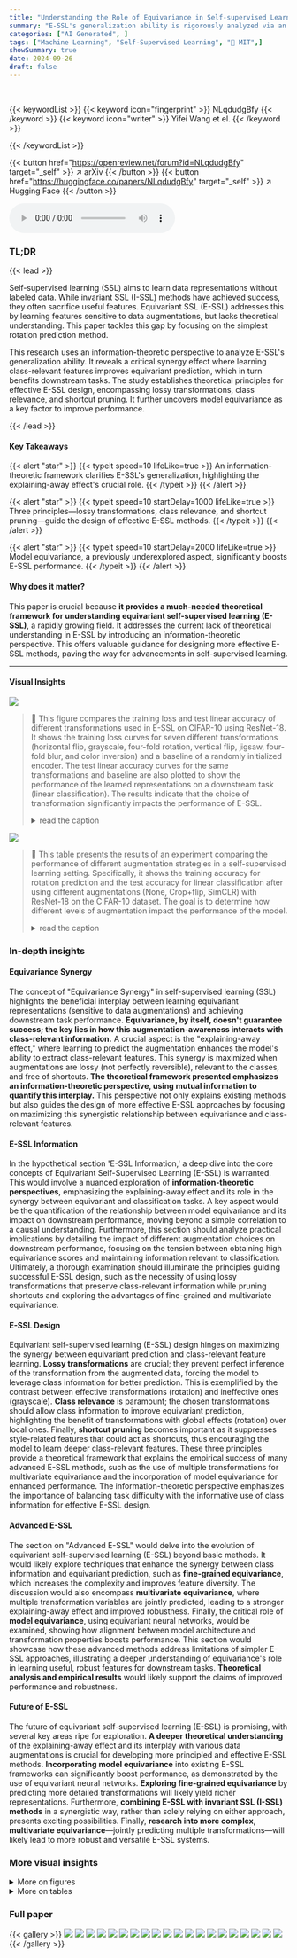 ```yaml
---
title: "Understanding the Role of Equivariance in Self-supervised Learning"
summary: "E-SSL's generalization ability is rigorously analyzed via an information-theoretic lens, revealing key design principles for improved performance."
categories: ["AI Generated", ]
tags: ["Machine Learning", "Self-Supervised Learning", "🏢 MIT",]
showSummary: true
date: 2024-09-26
draft: false
---
```


<br>

{{< keywordList >}}
{{< keyword icon="fingerprint" >}} NLqdudgBfy {{< /keyword >}}
{{< keyword icon="writer" >}} Yifei Wang et el. {{< /keyword >}}
 
{{< /keywordList >}}

{{< button href="https://openreview.net/forum?id=NLqdudgBfy" target="_self" >}}
↗ arXiv
{{< /button >}}
{{< button href="https://huggingface.co/papers/NLqdudgBfy" target="_self" >}}
↗ Hugging Face
{{< /button >}}



<audio controls>
    <source src="https://ai-paper-reviewer.com/NLqdudgBfy/podcast.wav" type="audio/wav">
    Your browser does not support the audio element.
</audio>


### TL;DR


{{< lead >}}

Self-supervised learning (SSL) aims to learn data representations without labeled data.  While invariant SSL (I-SSL) methods have achieved success, they often sacrifice useful features. Equivariant SSL (E-SSL) addresses this by learning features sensitive to data augmentations, but lacks theoretical understanding.  This paper tackles this gap by focusing on the simplest rotation prediction method.

This research uses an information-theoretic perspective to analyze E-SSL's generalization ability.  It reveals a critical synergy effect where learning class-relevant features improves equivariant prediction, which in turn benefits downstream tasks.  The study establishes theoretical principles for effective E-SSL design, encompassing lossy transformations, class relevance, and shortcut pruning.  It further uncovers model equivariance as a key factor to improve performance.

{{< /lead >}}


#### Key Takeaways

{{< alert "star" >}}
{{< typeit speed=10 lifeLike=true >}} An information-theoretic framework clarifies E-SSL's generalization, highlighting the explaining-away effect's crucial role. {{< /typeit >}}
{{< /alert >}}

{{< alert "star" >}}
{{< typeit speed=10 startDelay=1000 lifeLike=true >}} Three principles—lossy transformations, class relevance, and shortcut pruning—guide the design of effective E-SSL methods. {{< /typeit >}}
{{< /alert >}}

{{< alert "star" >}}
{{< typeit speed=10 startDelay=2000 lifeLike=true >}} Model equivariance, a previously underexplored aspect, significantly boosts E-SSL performance. {{< /typeit >}}
{{< /alert >}}

#### Why does it matter?
This paper is crucial because **it provides a much-needed theoretical framework for understanding equivariant self-supervised learning (E-SSL)**, a rapidly growing field.  It addresses the current lack of theoretical understanding in E-SSL by introducing an information-theoretic perspective. This offers valuable guidance for designing more effective E-SSL methods, paving the way for advancements in self-supervised learning.

------
#### Visual Insights



![](https://ai-paper-reviewer.com/NLqdudgBfy/figures_3_1.jpg)

> 🔼 This figure compares the training loss and test linear accuracy of different transformations used in E-SSL on CIFAR-10 using ResNet-18.  It shows the training loss curves for seven different transformations (horizontal flip, grayscale, four-fold rotation, vertical flip, jigsaw, four-fold blur, and color inversion) and a baseline of a randomly initialized encoder. The test linear accuracy curves for the same transformations and baseline are also plotted to show the performance of the learned representations on a downstream task (linear classification).  The results indicate that the choice of transformation significantly impacts the performance of E-SSL.
> <details>
> <summary>read the caption</summary>
> Figure 1: Comparison between different transformations for E-SSL on CIFAR-10 with ResNet-18. Note that different pretraining tasks may have different classes (e.g., 4 for rotation and 2 for horizontal flip). The baseline is a random initialized encoder with 34% test accuracy under linear probing.
> </details>





![](https://ai-paper-reviewer.com/NLqdudgBfy/tables_6_1.jpg)

> 🔼 This table presents the results of an experiment comparing the performance of different augmentation strategies in a self-supervised learning setting.  Specifically, it shows the training accuracy for rotation prediction and the test accuracy for linear classification after using different augmentations (None, Crop+flip, SimCLR) with ResNet-18 on the CIFAR-10 dataset.  The goal is to determine how different levels of augmentation impact the performance of the model.
> <details>
> <summary>read the caption</summary>
> Table 2: Training rotation prediction accuracy and test linear classification accuracy under different base augmentations (CIFAR-10, ResNet18).
> </details>





### In-depth insights


#### Equivariance Synergy
The concept of "Equivariance Synergy" in self-supervised learning (SSL) highlights the beneficial interplay between learning equivariant representations (sensitive to data augmentations) and achieving downstream task performance.  **Equivariance, by itself, doesn't guarantee success; the key lies in how this augmentation-awareness interacts with class-relevant information.**  A crucial aspect is the "explaining-away effect," where learning to predict the augmentation enhances the model's ability to extract class-relevant features. This synergy is maximized when augmentations are lossy (not perfectly reversible), relevant to the classes, and free of shortcuts. **The theoretical framework presented emphasizes an information-theoretic perspective, using mutual information to quantify this interplay.**  This perspective not only explains existing methods but also guides the design of more effective E-SSL approaches by focusing on maximizing this synergistic relationship between equivariance and class-relevant features.

#### E-SSL Information
In the hypothetical section 'E-SSL Information,' a deep dive into the core concepts of Equivariant Self-Supervised Learning (E-SSL) is warranted.  This would involve a nuanced exploration of **information-theoretic perspectives**, emphasizing the explaining-away effect and its role in the synergy between equivariant and classification tasks.  A key aspect would be the quantification of the relationship between model equivariance and its impact on downstream performance, moving beyond a simple correlation to a causal understanding.  Furthermore, this section should analyze practical implications by detailing the impact of different augmentation choices on downstream performance, focusing on the tension between obtaining high equivariance scores and maintaining information relevant to classification.  Ultimately, a thorough examination should illuminate the principles guiding successful E-SSL design, such as the necessity of using lossy transformations that preserve class-relevant information while pruning shortcuts and exploring the advantages of fine-grained and multivariate equivariance.

#### E-SSL Design
Equivariant self-supervised learning (E-SSL) design hinges on maximizing the synergy between equivariant prediction and class-relevant feature learning.  **Lossy transformations** are crucial; they prevent perfect inference of the transformation from the augmented data, forcing the model to leverage class information for better prediction. This is exemplified by the contrast between effective transformations (rotation) and ineffective ones (grayscale). **Class relevance** is paramount; the chosen transformations should allow class information to improve equivariant prediction, highlighting the benefit of transformations with global effects (rotation) over local ones. Finally, **shortcut pruning** becomes important as it suppresses style-related features that could act as shortcuts, thus encouraging the model to learn deeper class-relevant features.  These three principles provide a theoretical framework that explains the empirical success of many advanced E-SSL methods, such as the use of multiple transformations for multivariate equivariance and the incorporation of model equivariance for enhanced performance. The information-theoretic perspective emphasizes the importance of balancing task difficulty with the informative use of class information for effective E-SSL design.

#### Advanced E-SSL
The section on "Advanced E-SSL" would delve into the evolution of equivariant self-supervised learning (E-SSL) beyond basic methods.  It would likely explore techniques that enhance the synergy between class information and equivariant prediction, such as **fine-grained equivariance**, which increases the complexity and improves feature diversity.  The discussion would also encompass **multivariate equivariance**, where multiple transformation variables are jointly predicted, leading to a stronger explaining-away effect and improved robustness. Finally, the critical role of **model equivariance**, using equivariant neural networks, would be examined, showing how alignment between model architecture and transformation properties boosts performance.  This section would showcase how these advanced methods address limitations of simpler E-SSL approaches, illustrating a deeper understanding of equivariance's role in learning useful, robust features for downstream tasks.  **Theoretical analysis and empirical results** would likely support the claims of improved performance and robustness.

#### Future of E-SSL
The future of equivariant self-supervised learning (E-SSL) is promising, with several key areas ripe for exploration. **A deeper theoretical understanding** of the explaining-away effect and its interplay with various data augmentations is crucial for developing more principled and effective E-SSL methods.  **Incorporating model equivariance** into existing E-SSL frameworks can significantly boost performance, as demonstrated by the use of equivariant neural networks.  **Exploring fine-grained equivariance** by predicting more detailed transformations will likely yield richer representations.  Furthermore, **combining E-SSL with invariant SSL (I-SSL) methods** in a synergistic way, rather than solely relying on either approach, presents exciting possibilities.  Finally, **research into more complex, multivariate equivariance**—jointly predicting multiple transformations—will likely lead to more robust and versatile E-SSL systems.


### More visual insights

<details>
<summary>More on figures
</summary>


![](https://ai-paper-reviewer.com/NLqdudgBfy/figures_4_1.jpg)

> 🔼 This figure shows a causal diagram representing the data generation process in equivariant self-supervised learning.  The nodes represent variables, with shaded nodes representing observed variables and unshaded nodes representing latent variables. The arrows indicate causal relationships.  The variables are: C (class), S (style), Ā (intrinsic equivariance), X (raw input), A (augmentation), X (augmented input), and Z (representation).  The diagram illustrates how the class, style, and intrinsic equivariance influence the raw input, which is then augmented to produce the final input used to generate a representation.  This helps illustrate the 'explaining away' effect discussed in the paper, showing the relationships between class, augmentation, and representation.
> <details>
> <summary>read the caption</summary>
> Figure 2: The causal diagram of equivariant self-supervised learning. The observed variables are in grey. C: class; S: style; A: intrinsic equivariance variable; X: raw input; A: augmentation; X: augmented input; Z: representation.
> </details>



![](https://ai-paper-reviewer.com/NLqdudgBfy/figures_5_1.jpg)

> 🔼 This figure compares the training loss and test accuracy of different data augmentation methods for equivariant self-supervised learning (E-SSL) on the CIFAR-10 dataset using a ResNet-18 model.  It shows the training loss curves for various transformations like horizontal flip, grayscale, four-fold rotation, vertical flip, jigsaw, four-fold blur, and color inversion.  The test accuracy, measured using linear probing, is also displayed for each transformation.  A baseline using a randomly initialized encoder is included for comparison. The results highlight the significant performance differences obtained with different augmentation types, suggesting that simply achieving high equivariance isn't sufficient to guarantee high downstream task performance.  Some transformations result in very low accuracy, despite having a low training loss.
> <details>
> <summary>read the caption</summary>
> Figure 1: Comparison between different transformations for E-SSL on CIFAR-10 with ResNet-18. Note that different pretraining tasks may have different classes (e.g., 4 for rotation and 2 for horizontal flip). The baseline is a random initialized encoder with 34% test accuracy under linear probing.
> </details>



![](https://ai-paper-reviewer.com/NLqdudgBfy/figures_19_1.jpg)

> 🔼 This figure shows the architecture used in the experiment to study how class information affects equivariant pretraining tasks.  The input X is first encoded into a representation Z. This representation is then passed through two separate branches: one for rotation prediction (R), and one for class prediction (C).  The gradient from the classifier to the encoder is detached for the rotation prediction task, unless explicitly specified. This setup allows researchers to isolate and analyze the impact of class information on the equivariance learning process. 
> <details>
> <summary>read the caption</summary>
> Figure 4: The model of this experiment. X: raw input; Z: representation; R: rotation prediction; C: class prediction. For rotation prediction, unless specified, the gradient flowing from the classifier to the encoder is detached.
> </details>



</details>




<details>
<summary>More on tables
</summary>


![](https://ai-paper-reviewer.com/NLqdudgBfy/tables_8_1.jpg)
> 🔼 This table presents the results of experiments comparing the performance of ResNet18 and its equivariant counterpart (EqResNet18) on CIFAR-10 dataset using three different augmentation strategies: no augmentation, crop and flip, and SimCLR.  For each augmentation strategy, the table displays the training accuracy of the rotation prediction task, the test accuracy achieved via linear probing for classification, and the gain in classification accuracy obtained by using the equivariant model over the non-equivariant model. The table showcases the benefits of using equivariant models, particularly under more aggressive augmentation schemes like SimCLR.
> <details>
> <summary>read the caption</summary>
> Table 2: Training rotation prediction accuracy and test linear classification accuracy under different base augmentations (CIFAR-10, ResNet18).
> </details>

![](https://ai-paper-reviewer.com/NLqdudgBfy/tables_9_1.jpg)
> 🔼 This table compares the performance of two different loss functions for training an equivariant neural network on the CIFAR-10 dataset using a ResNet-18 architecture.  The 'CE loss' row shows results using cross-entropy loss for predicting the rotation angle of augmented images.  The 'CARE loss' row presents results when using the CARE (Contrastive Augmentation-Aware Rotation Equivariant) loss, which enforces strict equivariance. The table highlights that the CARE loss leads to improved performance in both the training rotation accuracy and the downstream classification accuracy after linear probing.
> <details>
> <summary>read the caption</summary>
> Table 3: Comparison of augmentation-aware and truly equivariant methods (CIFAR-10, ResNet18).
> </details>

![](https://ai-paper-reviewer.com/NLqdudgBfy/tables_16_1.jpg)
> 🔼 This table presents a comparison of the training rotation prediction accuracy and test linear classification accuracy achieved using ResNet18 and an equivariant ResNet18 (EqResNet18) model on the CIFAR-10 dataset under different base augmentations. The augmentations include no augmentation, a combination of random cropping and flipping, and SimCLR augmentations. The table shows that the equivariant model consistently outperforms the standard ResNet18 model in terms of both training and test accuracy, demonstrating the benefits of incorporating equivariance into the model architecture.
> <details>
> <summary>read the caption</summary>
> Table 2: Training rotation prediction accuracy and test linear classification accuracy under different base augmentations (CIFAR-10, ResNet18).
> </details>

![](https://ai-paper-reviewer.com/NLqdudgBfy/tables_19_1.jpg)
> 🔼 This table presents the results of an experiment comparing the performance of standard ResNet18 and equivariant ResNet18 models on the CIFAR-100 dataset.  The models were pre-trained using rotation prediction, and their performance is evaluated using both the training rotation accuracy and the test classification accuracy after linear probing. The results are shown for three different augmentation strategies: no augmentation, crop and flip, and SimCLR augmentations. The 'Gain' column shows the improvement in test classification accuracy achieved by using the equivariant model compared to the standard model.  This demonstrates the benefit of incorporating model equivariance for improving the quality of learned representations and the downstream classification performance.
> <details>
> <summary>read the caption</summary>
> Table 4: Training rotation prediction accuracy and test linear classification accuracy under different base augmentations (CIFAR-100, ResNet18).
> </details>

</details>




### Full paper

{{< gallery >}}
<img src="https://ai-paper-reviewer.com/NLqdudgBfy/1.png" class="grid-w50 md:grid-w33 xl:grid-w25" />
<img src="https://ai-paper-reviewer.com/NLqdudgBfy/2.png" class="grid-w50 md:grid-w33 xl:grid-w25" />
<img src="https://ai-paper-reviewer.com/NLqdudgBfy/3.png" class="grid-w50 md:grid-w33 xl:grid-w25" />
<img src="https://ai-paper-reviewer.com/NLqdudgBfy/4.png" class="grid-w50 md:grid-w33 xl:grid-w25" />
<img src="https://ai-paper-reviewer.com/NLqdudgBfy/5.png" class="grid-w50 md:grid-w33 xl:grid-w25" />
<img src="https://ai-paper-reviewer.com/NLqdudgBfy/6.png" class="grid-w50 md:grid-w33 xl:grid-w25" />
<img src="https://ai-paper-reviewer.com/NLqdudgBfy/7.png" class="grid-w50 md:grid-w33 xl:grid-w25" />
<img src="https://ai-paper-reviewer.com/NLqdudgBfy/8.png" class="grid-w50 md:grid-w33 xl:grid-w25" />
<img src="https://ai-paper-reviewer.com/NLqdudgBfy/9.png" class="grid-w50 md:grid-w33 xl:grid-w25" />
<img src="https://ai-paper-reviewer.com/NLqdudgBfy/10.png" class="grid-w50 md:grid-w33 xl:grid-w25" />
<img src="https://ai-paper-reviewer.com/NLqdudgBfy/11.png" class="grid-w50 md:grid-w33 xl:grid-w25" />
<img src="https://ai-paper-reviewer.com/NLqdudgBfy/12.png" class="grid-w50 md:grid-w33 xl:grid-w25" />
<img src="https://ai-paper-reviewer.com/NLqdudgBfy/13.png" class="grid-w50 md:grid-w33 xl:grid-w25" />
<img src="https://ai-paper-reviewer.com/NLqdudgBfy/14.png" class="grid-w50 md:grid-w33 xl:grid-w25" />
<img src="https://ai-paper-reviewer.com/NLqdudgBfy/15.png" class="grid-w50 md:grid-w33 xl:grid-w25" />
<img src="https://ai-paper-reviewer.com/NLqdudgBfy/16.png" class="grid-w50 md:grid-w33 xl:grid-w25" />
<img src="https://ai-paper-reviewer.com/NLqdudgBfy/17.png" class="grid-w50 md:grid-w33 xl:grid-w25" />
<img src="https://ai-paper-reviewer.com/NLqdudgBfy/18.png" class="grid-w50 md:grid-w33 xl:grid-w25" />
<img src="https://ai-paper-reviewer.com/NLqdudgBfy/19.png" class="grid-w50 md:grid-w33 xl:grid-w25" />
<img src="https://ai-paper-reviewer.com/NLqdudgBfy/20.png" class="grid-w50 md:grid-w33 xl:grid-w25" />
{{< /gallery >}}